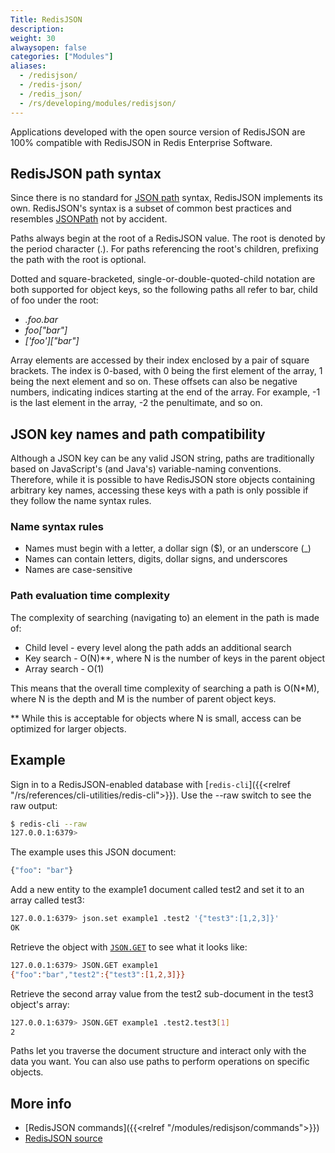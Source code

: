 ```yaml
---
Title: RedisJSON
description:
weight: 30
alwaysopen: false
categories: ["Modules"]
aliases:
  - /redisjson/
  - /redis-json/
  - /redis_json/
  - /rs/developing/modules/redisjson/
---
```

Applications developed with the open source version of RedisJSON are 100%
compatible with RedisJSON in Redis Enterprise Software.

## RedisJSON path syntax

Since there is no standard for [JSON path](https://redis.io/docs/stack/json/path/) syntax, RedisJSON implements its
own. RedisJSON's syntax is a subset of common best practices and resembles
[JSONPath](https://goessner.net/articles/JsonPath/) not by accident.

Paths always begin at the root of a RedisJSON value. The root is denoted by
the period character (.). For paths referencing the root's children,
prefixing the path with the root is optional.

Dotted and square-bracketed, single-or-double-quoted-child notation are
both supported for object keys, so the following paths all refer to bar,
child of foo under the root:

- *.foo.bar*
- *foo\["bar"\]*
- *\['foo'\]\["bar"\]*

Array elements are accessed by their index enclosed by a pair of square
brackets. The index is 0-based, with 0 being the first element of the
array, 1 being the next element and so on. These offsets can also be
negative numbers, indicating indices starting at the end of the array.
For example, -1 is the last element in the array, -2 the penultimate,
and so on.

## JSON key names and path compatibility

Although a JSON key can be any valid JSON string, paths are traditionally based on JavaScript's (and Java's) variable-naming conventions. Therefore, while it is possible to
have RedisJSON store objects containing arbitrary key names, accessing
these keys with a path is only possible if they follow the name
syntax rules.

### Name syntax rules

- Names must begin with a letter, a dollar sign ($), or an underscore (_)
- Names can contain letters, digits, dollar signs, and underscores
- Names are case-sensitive

### Path evaluation time complexity

The complexity of searching (navigating to) an element in the path is
made of:

- Child level - every level along the path adds an additional search
- Key search - O(N)\*\*, where N is the number of keys in the parent
object
- Array search - O(1)

This means that the overall time complexity of searching a path is
O(N\*M), where N is the depth and M is the number of parent object keys.

\*\* While this is acceptable for objects where N is small, access can
be optimized for larger objects.

## Example

Sign in to a RedisJSON-enabled database with [`redis-cli`]({{<relref "/rs/references/cli-utilities/redis-cli">}}). Use the --raw switch to see the raw output:

```sh
$ redis-cli --raw
127.0.0.1:6379>
```

The example uses this JSON document:

```sh
{"foo": "bar"}
```

Add a new entity to the example1 document called test2 and set it to an
array called test3:

```sh
127.0.0.1:6379> json.set example1 .test2 '{"test3":[1,2,3]}'
OK
```

Retrieve the object with [`JSON.GET`](https://redis.io/commands/json.get/) to see what it looks like:

```sh
127.0.0.1:6379> JSON.GET example1
{"foo":"bar","test2":{"test3":[1,2,3]}}
```

Retrieve the second array value from the test2 sub-document in the test3
object's array:

```sh
127.0.0.1:6379> JSON.GET example1 .test2.test3[1]
2
```

Paths let you traverse the document structure and interact only with the data you want. You can also use paths to perform operations on specific objects.

## More info

- [RedisJSON commands]({{<relref "/modules/redisjson/commands">}})
- [RedisJSON source](https://github.com/RedisJSON/RedisJSON)
